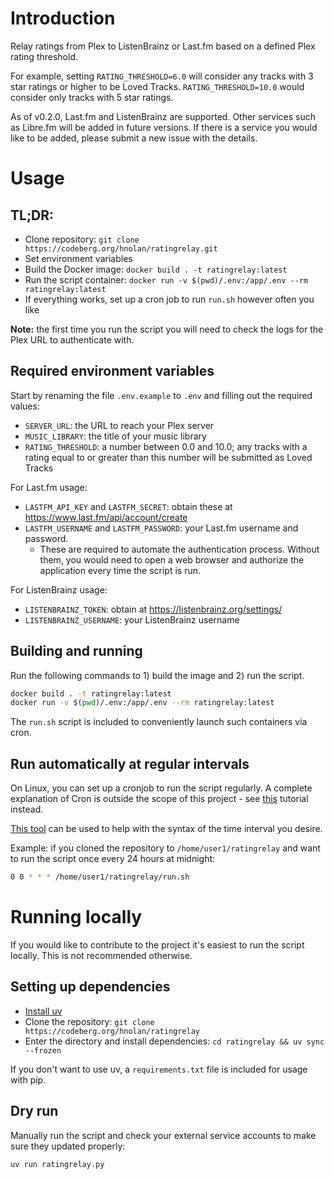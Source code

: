 # Introduction

Relay ratings from Plex to ListenBrainz or Last.fm based on a defined Plex rating threshold.

For example, setting `RATING_THRESHOLD=6.0` will consider any tracks with 3 star ratings or higher to be Loved Tracks. `RATING_THRESHOLD=10.0` would consider only tracks with 5 star ratings.

As of v0.2.0, Last.fm and ListenBrainz are supported. Other services such as Libre.fm will be added in future versions. If there is a service you would like to be added, please submit a new issue with the details.

# Usage

## TL;DR:

- Clone repository: `git clone https://codeberg.org/hnolan/ratingrelay.git`
- Set environment variables
- Build the Docker image: `docker build . -t ratingrelay:latest`
- Run the script container: `docker run -v $(pwd)/.env:/app/.env --rm ratingrelay:latest`
- If everything works, set up a cron job to run `run.sh` however often you like

**Note:** the first time you run the script you will need to check the logs for the Plex URL to authenticate with. 

## Required environment variables

Start by renaming the file `.env.example` to `.env` and filling out the required values:
- `SERVER_URL`: the URL to reach your Plex server
- `MUSIC_LIBRARY`: the title of your music library
- `RATING_THRESHOLD`: a number between 0.0 and 10.0; any tracks with a rating equal to or greater than this number will be submitted as Loved Tracks

For Last.fm usage:
- `LASTFM_API_KEY` and `LASTFM_SECRET`: obtain these at https://www.last.fm/api/account/create
- `LASTFM_USERNAME` and `LASTFM_PASSWORD`: your Last.fm username and password.
  - These are required to automate the authentication process. Without them, you would need to open a web browser and authorize the application every time the script is run.

For ListenBrainz usage:
- `LISTENBRAINZ_TOKEN`: obtain at https://listenbrainz.org/settings/
- `LISTENBRAINZ_USERNAME`: your ListenBrainz username

## Building and running

Run the following commands to 1) build the image and 2) run the script.

```bash
docker build . -t ratingrelay:latest
docker run -v $(pwd)/.env:/app/.env --rm ratingrelay:latest
```
The `run.sh` script is included to conveniently launch such containers via cron.

## Run automatically at regular intervals

On Linux, you can set up a cronjob to run the script regularly. A complete explanation of Cron is outside the scope of this project - see [this](https://linuxhandbook.com/crontab/) tutorial instead.

[This tool](https://it-tools.tech/crontab-generator) can be used to help with the syntax of the time interval you desire.

Example: if you cloned the repository to `/home/user1/ratingrelay` and want to run the script once every 24 hours at midnight:
```bash
0 0 * * * /home/user1/ratingrelay/run.sh
```
# Running locally

If you would like to contribute to the project it's easiest to run the script locally. This is not recommended otherwise.

## Setting up dependencies

- [Install uv](https://docs.astral.sh/uv/#installation)
- Clone the repository: `git clone https://codeberg.org/hnolan/ratingrelay`
- Enter the directory and install dependencies: `cd ratingrelay && uv sync --frozen`

If you don't want to use uv, a `requirements.txt` file is included for usage with pip.

## Dry run 

Manually run the script and check your external service accounts to make sure they updated properly:
```bash
uv run ratingrelay.py
```
